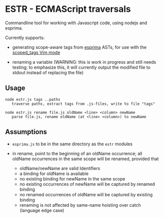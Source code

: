 
ESTR - ECMAScript traversals
============================

Commandline tool for working with Javascript code, using nodejs and esprima.

Currently supports:

- generating scope-aware tags from [esprima](http://esprima.org/) ASTs, for use with the [scoped_tags Vim mode](https://github.com/clausreinke/scoped_tags)

- renaming a variable (WARNING: this is work in progress and still needs testing; to emphasize this, it will currently output the modified file to stdout instead of replacing the file)

Usage
-----

```
node estr.js tags ..paths
   traverse paths, extract tags from .js-files, write to file "tags"

node estr.js rename file.js oldName <line> <column> newName
   parse file.js, rename oldName (at <line> <column>) to newName

```

Assumptions
-----------

- `esprima.js` to be in the same directory as the `estr` modules

- in rename, <line> <column> point to the beginning of an oldName occurrence;
  all oldName occurrences in the same scope will be renamed, provided that

  - oldName/newName are valid Identifiers
  - a binding for oldName is available
  - no existing binding for newName in the same scope
  - no existing occurrences of newName will be captured by renamed binding
  - no renamed occurrences of oldName will be captured by existing binding
  - renaming is not affected by same-name hoisting over catch (language edge case)

